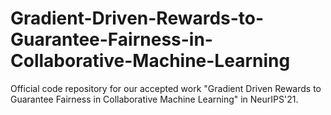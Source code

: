 # Gradient-Driven-Rewards-to-Guarantee-Fairness-in-Collaborative-Machine-Learning
Official code repository for our accepted work "Gradient Driven Rewards to Guarantee Fairness in Collaborative Machine Learning" in NeurIPS'21.
